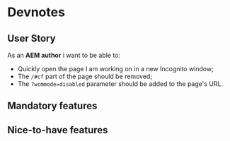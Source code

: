 # Devnotes

## User Story
As an **AEM author** i want to be able to:
+ Quickly open the page I am working on in a new Incognito window;
+ The `/#cf` part of the page should be removed;
+ The `?wcmmode=disabled` parameter should be added to the page's URL.

## Mandatory features

## Nice-to-have features